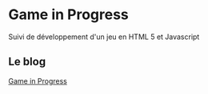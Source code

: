 # Game in Progress

Suivi de développement d'un jeu en HTML 5 et Javascript

## Le blog
[Game in Progress](https://maximechagnolleau.wordpress.com/)


